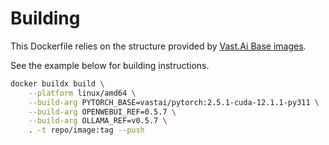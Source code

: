 # Building

This Dockerfile relies on the structure provided by [Vast.Ai Base images](https://github.com/vast-ai/base-image).

See the example below for building instructions.

```bash
docker buildx build \
    --platform linux/amd64 \
    --build-arg PYTORCH_BASE=vastai/pytorch:2.5.1-cuda-12.1.1-py311 \
    --build-arg OPENWEBUI_REF=0.5.7 \
    --build-arg OLLAMA_REF=v0.5.7 \
    . -t repo/image:tag --push
```
